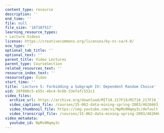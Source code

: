 ```yaml
---
content_type: resource
description: ''
end_time: ''
file: null
file_size: '187107517'
learning_resource_types:
- Lecture Videos
license: https://creativecommons.org/licenses/by-nc-sa/4.0/
ocw_type: ''
optional_tab_title: ''
optional_text: ''
parent_title: Video Lectures
parent_type: CourseSection
related_resources_text: ''
resource_index_text: ''
resourcetype: Video
start_time: ''
title: 'Lecture 5: Forbidding a Subgraph IV: Dependent Random Choice'
uid: 20f080c5-e55c-4bc4-9c6b-53efafc552c1
video_files:
  archive_url: https://archive.org/download/MIT18.217F19/MIT18_217F19_lec05_300k.mp4
  video_captions_file: /courses/15-062-data-mining-spring-2003/4626663_captions.vtt
  video_thumbnail_file: https://img.youtube.com/vi/NpMv0Nqmy3c/default.jpg
  video_transcript_file: /courses/15-062-data-mining-spring-2003/4626663_transcript.pdf
video_metadata:
  youtube_id: NpMv0Nqmy3c
---
```

